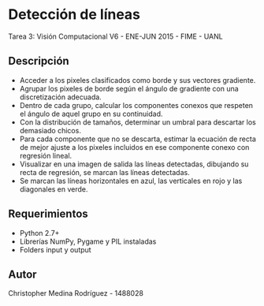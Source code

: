 # Detección de líneas

Tarea 3: Visión Computacional V6 - ENE-JUN 2015 - FIME - UANL

## Descripción

- Acceder a los pixeles clasificados como borde y sus vectores gradiente.
- Agrupar los pixeles de borde según el ángulo de gradiente con una discretización adecuada.
- Dentro de cada grupo, calcular los componentes conexos que respeten el ángulo de aquel grupo en su continuidad.
- Con la distribución de tamaños, determinar un umbral para descartar los demasiado chicos.
- Para cada componente que no se descarta, estimar la ecuación de recta de mejor ajuste a los pixeles incluidos en ese componente conexo con regresión lineal.
- Visualizar en una imagen de salida las líneas detectadas, dibujando su recta de regresión, se marcan las líneas detectadas.
- Se marcan las líneas horizontales en azul, las verticales en rojo y las diagonales en verde.
## Requerimientos

- Python 2.7+
- Librerías NumPy, Pygame y PIL instaladas
- Folders input y output

## Autor

Christopher Medina Rodríguez - 1488028